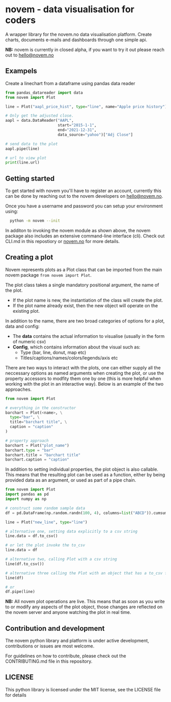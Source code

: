 
# novem - data visualisation for coders

A wrapper library for the novem.no data visualisation platform. Create charts,
documents e-mails and dashboards through one simple api.

**NB:** novem is currently in closed alpha, if you want to try it out please
reach out to hello@novem.no


## Exampels

Create a linechart from a dataframe using pandas data reader

```python
from pandas_datareader import data
from novem import Plot

line = Plot("aapl_price_hist", type="line", name="Apple price history")

# Only get the adjusted close.
aapl = data.DataReader("AAPL",
                       start="2015-1-1",
                       end="2021-12-31",
                       data_source="yahoo")["Adj Close"]

# send data to the plot
aapl.pipe(line)

# url to view plot
print(line.url)
```


## Getting started
To get started with novem you'll have to register an account, currently this
can be done by reaching out to the novem developers on hello@novem.no.

Once you have a username and password you can setup your environment using:
```bash
  python -m novem --init
```

In additon to invoking the novem module as shown above, the novem package also
includes an extensive command-line interface (cli). Check out CLI.md in this
repostiory or [novem.no](https://novem.no) for more details.



## Creating a plot
Novem represents plots as a Plot class that can be imported from the main novem
package `from novem import Plot`.

The plot class takes a single mandatory positional argument, the name of the
plot.
 * If the plot name is new, the instantiation of the class will create the plot.
 * If the plot name already exist, then the new object will operate on the
   existing plot.

In addition to the name, there are two broad categories of options for a
plot, data and config:
 * The **data** contains the actual information to visualise (usually in the form
   of numeric csv)
 * **Config**, which contains information about the visual such as:
   * Type (bar, line, donut, map etc)
   * Titles/captions/names/colors/legends/axis etc


There are two ways to interact with the plots, one can either supply all
the neccessary options as named arguments when creating the plot, or use the
property accessors to modfity them one by one (this is more helpful when working
with the plot in an interactive way). Below is an example of the two
approaches.

```python
from novem import Plot

# everything in the constructor
barchart = Plot(<name>, \
  type="bar", \
  title="barchart title", \
  caption = "caption"
)

# property approach
barchart = Plot("plot_name")
barchart.type = "bar"
barchart.title = "barchart title"
barchart.caption = "caption"
```

In addition to setting individual properties, the plot object is also callable.
This means that the resulting plot can be used as a function, either by being
provided data as an argument, or used as part of a pipe chain.

```python
from novem import Plot
import pandas as pd
import numpy as np

# construct some random sample data
df = pd.DataFrame(np.random.randn(100, 4), columns=list("ABCD")).cumsum()

line = Plot("new_line", type="line")

# alternative one, setting data explicitly to a csv string
line.data = df.to_csv()

# or let the plot invoke the to_csv
line.data = df

# alternative two, calling Plot with a csv string
line(df.to_csv())

# alternative three calling the Plot with an object that has a to_csv function
line(df)

# or
df.pipe(line)

```


**NB:** All novem plot operations are live.
This means that as soon as you write to or modify any aspects of the plot
object, those changes are reflected on the novem server and anyone watching
the plot in real time.



## Contribution and development
The novem python library and platform is under active development, contributions
or issues are most welcome.

For guidelines on how to contribute, please check out the CONTRIBUTING.md file
in this repository.


## LICENSE
This python library is licensed under the MIT license, see the LICENSE file for
details
